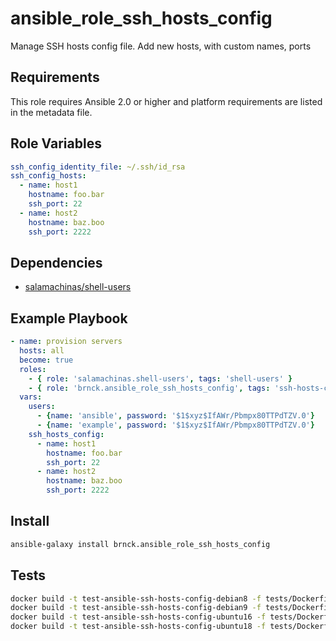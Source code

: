 ansible_role_ssh_hosts_config
=========

Manage SSH hosts config file. Add new hosts, with custom names, ports

Requirements
------------

This role requires Ansible 2.0 or higher and platform requirements are listed
in the metadata file.

Role Variables
--------------
```yaml
ssh_config_identity_file: ~/.ssh/id_rsa
ssh_config_hosts:
  - name: host1
    hostname: foo.bar
    ssh_port: 22
  - name: host2
    hostname: baz.boo
    ssh_port: 2222
```

Dependencies
------------

- [salamachinas/shell-users](https://galaxy.ansible.com/salamachinas/shell-users/)

Example Playbook
----------------

```yaml
- name: provision servers
  hosts: all
  become: true
  roles:
    - { role: 'salamachinas.shell-users', tags: 'shell-users' }
    - { role: 'brnck.ansible_role_ssh_hosts_config', tags: 'ssh-hosts-config' }
  vars:
    users:
      - {name: 'ansible', password: '$1$xyz$IfAWr/Pbmpx80TTPdTZV.0'}
      - {name: 'example', password: '$1$xyz$IfAWr/Pbmpx80TTPdTZV.0'}
    ssh_hosts_config:
      - name: host1
        hostname: foo.bar
        ssh_port: 22
      - name: host2
        hostname: baz.boo
        ssh_port: 2222
```

Install
-------

```sh
ansible-galaxy install brnck.ansible_role_ssh_hosts_config
```

Tests
------------

```sh
docker build -t test-ansible-ssh-hosts-config-debian8 -f tests/Dockerfile_debian8 --force-rm .
docker build -t test-ansible-ssh-hosts-config-debian9 -f tests/Dockerfile_debian9 --force-rm .
docker build -t test-ansible-ssh-hosts-config-ubuntu16 -f tests/Dockerfile_ubuntu16 --force-rm .
docker build -t test-ansible-ssh-hosts-config-ubuntu18 -f tests/Dockerfile_ubuntu18 --force-rm .
```
